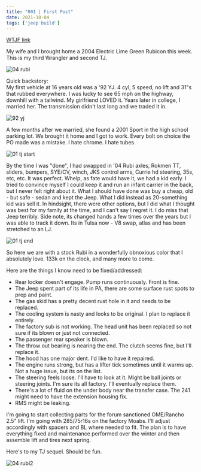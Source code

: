 ```yaml
---
title: "001 | First Post"
date: 2021-10-04
tags: ['jeep build']
---
```

[WTJF link](https://wranglertjforum.com/threads/prndls-tj-build-ii-the-green-one.55717/#post-974992)

My wife and I brought home a 2004 Electric Lime Green Rubicon this week. This is my third Wrangler and second TJ.

![04 rubi](/jeep/build-thread/img/001-04-rubi.jpg)

Quick backstory:  
My first vehicle at 16 years old was a '92 YJ. 4 cyl, 5 speed, no lift and 31"s that rubbed everywhere. I was lucky to see 65 mph on the highway, downhill with a tailwind. My girlfriend LOVED it. Years later in college, I married her. The transmission didn't last long and we traded it in.

![92 yj](/jeep/build-thread/img/001-red-yj.jpg)

A few months after we married, she found a 2001 Sport in the high school parking lot. We brought it home and I got to work. Every bolt on choice the PO made was a mistake. I hate chrome. I hate tubes.

![01 tj start](/jeep/build-thread/img/001-2001-tj-start.JPG)

By the time I was "done", I had swapped in '04 Rubi axles, Rokmen TT, sliders, bumpers, SYE/CV, winch, JKS control arms, Currie hd steering, 35s, etc, etc. It was perfect. Whelp, as fate would have it, we had a kid early. I tried to convince myself I could keep it and run an infant carrier in the back, but I never felt right about it. What I should have done was buy a cheap, old - but safe - sedan and kept the Jeep. What I did instead as 20-something kid was sell it. In hindsight, there were other options, but I did what I thought was best for my family at the time, and I can't say I regret it. I do miss that Jeep terribly. Side note, its changed hands a few times over the years but I was able to track it down. Its in Tulsa now - V8 swap, atlas and has been stretched to an LJ.

![01 tj end](/jeep/build-thread/img/001-2001-tj-sold.JPG)

So here we are with a stock Rubi in a wonderfully obnoxious color that I absolutely love. 133k on the clock, and many more to come.

Here are the things I know need to be fixed/addressed:
- Rear locker doesn't engage. Pump runs continuously. Front is fine.
- The Jeep spent part of its life in PA, there are some surface rust spots to prep and paint.
- The gas skid has a pretty decent rust hole in it and needs to be replaced.
- The cooling system is nasty and looks to be original. I plan to replace it entirely.
- The factory sub is not working. The head unit has been replaced so not sure if its blown or just not connected.
- The passenger rear speaker is blown.
- The throw out bearing is nearing the end. The clutch seems fine, but I'll replace it.
- The hood has one major dent. I'd like to have it repaired.
- The engine runs strong, but has a lifter tick sometimes until it warms up. Not a huge issue, but its on the list.
- The steering feels loose. I'll have to look at it. Might be ball joints or steering joints. I'm sure its all factory. I'll eventually replace them.
- There's a lot of fluid on the under body near the transfer case. The 241 might need to have the extension housing fix.
- RMS might be leaking.

I'm going to start collecting parts for the forum sanctioned OME/Rancho 2.5" lift. I'm going with 285/75r16s on the factory Moabs. I'll adjust accordingly with spacers and BL where needed to fit. The plan is to have everything fixed and maintenance performed over the winter and then assemble lift and tires next spring.

Here's to my TJ sequel. Should be fun.

![04 rubi2](/jeep/build-thread/img/001-04-rubi2.jpg)